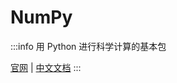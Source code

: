 # NumPy

:::info
用 Python 进行科学计算的基本包

[官网](https://numpy.org/)
| [中文文档](https://www.numpy.org.cn/)
:::